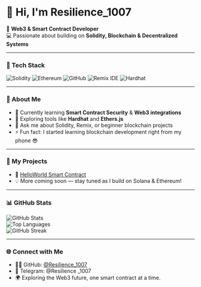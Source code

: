 # 👋 Hi, I'm Resilience_1007  

🚀 **Web3 & Smart Contract Developer**  
💻 Passionate about building on **Solidity, Blockchain & Decentralized Systems**

---

### 🧰 Tech Stack
![Solidity](https://img.shields.io/badge/Solidity-363636?style=for-the-badge&logo=solidity)
![Ethereum](https://img.shields.io/badge/Ethereum-3C3C3D?style=for-the-badge&logo=ethereum)
![GitHub](https://img.shields.io/badge/GitHub-181717?style=for-the-badge&logo=github)
![Remix IDE](https://img.shields.io/badge/Remix-3B3B3B?style=for-the-badge&logo=ethereum)
![Hardhat](https://img.shields.io/badge/Hardhat-F9DC5C?style=for-the-badge&logo=ethereum)

---

### 🧠 About Me
- 🔭 Currently learning **Smart Contract Security** & **Web3 integrations**  
- 🌱 Exploring tools like **Hardhat** and **Ethers.js**  
- 💬 Ask me about Solidity, Remix, or beginner blockchain projects  
- ⚡ Fun fact: I started learning blockchain development right from my phone 😎  

---

### 📜 My Projects
- 🧩 [HelloWorld Smart Contract](https://github.com/Resilience-1007/HelloWorld)
- 💡 More coming soon — stay tuned as I build on Solana & Ethereum!

---

### 📊 GitHub Stats

![GitHub Stats](https://github-readme-stats.vercel.app/api?username=Resilience-1007&show_icons=true&theme=tokyonight)  
![Top Languages](https://github-readme-stats.vercel.app/api/top-langs/?username=Resilience-1007&layout=compact&theme=tokyonight)  
![GitHub Streak](https://github-readme-streak-stats.herokuapp.com/?user=Resilience-1007&theme=tokyonight)

---

### 🌐 Connect with Me
- 🧑‍💻 GitHub: [@Resilience_1007](https://github.com/Resilience-1007)
- 💬 Telegram: @Resilience _1007
- 🌍 Exploring the Web3 future, one smart contract at a time.
